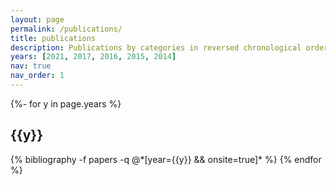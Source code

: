 ```yaml
---
layout: page
permalink: /publications/
title: publications
description: Publications by categories in reversed chronological order.
years: [2021, 2017, 2016, 2015, 2014]
nav: true
nav_order: 1
---
```

<!-- _pages/publications.md -->
<div class="publications">

{%- for y in page.years %}
  <h2 class="year">{{y}}</h2>
  {% bibliography -f papers -q @*[year={{y}} && onsite=true]* %}
{% endfor %}

</div>
